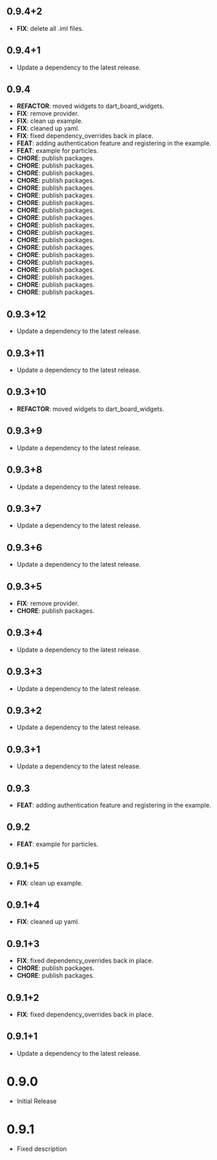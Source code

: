 ## 0.9.4+2

 - **FIX**: delete all .iml files.

## 0.9.4+1

 - Update a dependency to the latest release.

## 0.9.4

 - **REFACTOR**: moved widgets to dart_board_widgets.
 - **FIX**: remove provider.
 - **FIX**: clean up example.
 - **FIX**: cleaned up yaml.
 - **FIX**: fixed dependency_overrides back in place.
 - **FEAT**: adding authentication feature and registering in the example.
 - **FEAT**: example for particles.
 - **CHORE**: publish packages.
 - **CHORE**: publish packages.
 - **CHORE**: publish packages.
 - **CHORE**: publish packages.
 - **CHORE**: publish packages.
 - **CHORE**: publish packages.
 - **CHORE**: publish packages.
 - **CHORE**: publish packages.
 - **CHORE**: publish packages.
 - **CHORE**: publish packages.
 - **CHORE**: publish packages.
 - **CHORE**: publish packages.
 - **CHORE**: publish packages.
 - **CHORE**: publish packages.
 - **CHORE**: publish packages.
 - **CHORE**: publish packages.
 - **CHORE**: publish packages.
 - **CHORE**: publish packages.
 - **CHORE**: publish packages.

## 0.9.3+12

 - Update a dependency to the latest release.

## 0.9.3+11

 - Update a dependency to the latest release.

## 0.9.3+10

 - **REFACTOR**: moved widgets to dart_board_widgets.

## 0.9.3+9

 - Update a dependency to the latest release.

## 0.9.3+8

 - Update a dependency to the latest release.

## 0.9.3+7

 - Update a dependency to the latest release.

## 0.9.3+6

 - Update a dependency to the latest release.

## 0.9.3+5

 - **FIX**: remove provider.
 - **CHORE**: publish packages.

## 0.9.3+4

 - Update a dependency to the latest release.

## 0.9.3+3

 - Update a dependency to the latest release.

## 0.9.3+2

 - Update a dependency to the latest release.

## 0.9.3+1

 - Update a dependency to the latest release.

## 0.9.3

 - **FEAT**: adding authentication feature and registering in the example.

## 0.9.2

 - **FEAT**: example for particles.

## 0.9.1+5

 - **FIX**: clean up example.

## 0.9.1+4

 - **FIX**: cleaned up yaml.

## 0.9.1+3

 - **FIX**: fixed dependency_overrides back in place.
 - **CHORE**: publish packages.
 - **CHORE**: publish packages.

## 0.9.1+2

 - **FIX**: fixed dependency_overrides back in place.

## 0.9.1+1

 - Update a dependency to the latest release.

# 0.9.0
- Initial Release

# 0.9.1
- Fixed description

